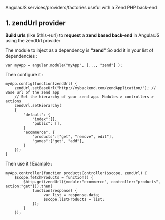 AngularJS services/providers/factories useful with a Zend PHP back-end

## 1. zendUrl provider

**Build urls** (like $this->url) to **request** a **zend based back-end** in AngularJS using the zendUrl provider

The module to inject as a dependency is **"zend"**
So add it in your list of dependencies :

    var myApp = angular.module("myApp", [..., "zend"] );

Then configure it :

    myApp.config(function(zendUrl) {
        zendUrl.setBaseUrl("http://mybackend.com/zendApplication/"); // Base url of the zend app
        // Set the hierarchy of your zend app. Modules > controllers > actions
        zendUrl.setHierarchy(
        {
            "default": { 
                "index":[],
    	        "public": [],
            }
            "ecommerce", {
                "products":["get", "remove", edit"],
                "games":["get", "add"],
            }
        });
    }

Then use it !
Example :

    myApp.controller(function productsController($scope, zendUrl) {
        $scope.fetchProducts = function() {
            $http.get(zendUrl({module:"ecommerce", controller:"products", action:"get"})).then(
                function(response) {
                     var list = response.data;
                     $scope.listProducts = list;
                });
            }
        });
        
